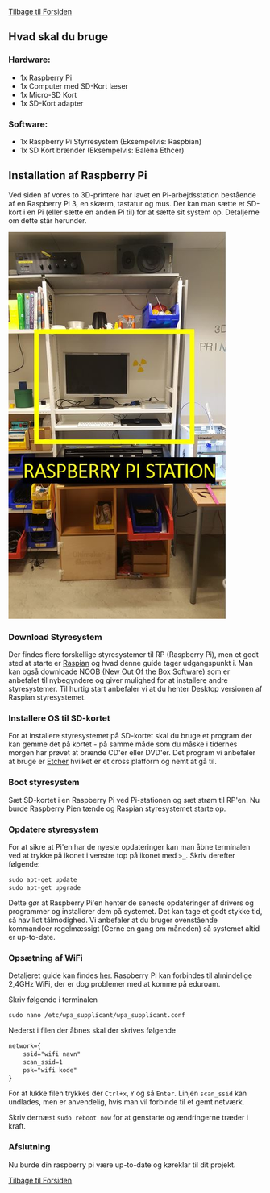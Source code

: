 [Tilbage til Forsiden](../)

## Hvad skal du bruge

### Hardware:
* 1x Raspberry Pi
* 1x Computer med SD-Kort læser
* 1x Micro-SD Kort
* 1x SD-Kort adapter

### Software:
* 1x Raspberry Pi Styrresystem (Eksempelvis: Raspbian)
* 1x SD Kort brænder (Eksempelvis: Balena Ethcer)


## Installation af Raspberry Pi
Ved siden af vores to 3D-printere har lavet en Pi-arbejdsstation bestående af en Raspberry Pi 3, en skærm, tastatur og mus.
Der kan man sætte et SD-kort i en Pi (eller sætte en anden Pi til) for at sætte sit system op. Detaljerne om dette står herunder.

![RaspberryPi Station](../images/RaspberryPiStation.JPG)

### Download Styresystem
  
Der findes flere forskellige styresystemer til RP (Raspberry Pi), men et godt sted at starte er [Raspian](https://www.raspberrypi.org/downloads/raspbian/ "Raspian download page") og hvad denne guide tager udgangspunkt i.
Man kan også downloade [NOOB (New Out Of the Box Software)](https://www.raspberrypi.org/downloads/noobs/ "NOOB download page") som er anbefalet til nybegyndere og giver mulighed for at installere andre styresystemer.
Til hurtig start anbefaler vi at du henter Desktop versionen af Raspian styresystemet.

### Installere OS til SD-kortet
For at installere styresystemet på SD-kortet skal du bruge et program der kan gemme det på kortet - på samme måde som du måske i tidernes morgen har prøvet at brænde CD'er eller DVD'er. Det program vi anbefaler at bruge er
[Etcher](https://etcher.io/ "Etcher webpage") hvilket er et cross platform og nemt at gå til.

### Boot styresystem
Sæt SD-kortet i en Raspberry Pi ved Pi-stationen og sæt strøm til RP'en. Nu burde Raspberry Pien tænde og Raspian styresystemet starte op.

### Opdatere styresystem
For at sikre at Pi'en har de nyeste opdateringer kan man åbne terminalen  ved at trykke på ikonet i venstre top på ikonet med `>_`. Skriv derefter følgende:

```
sudo apt-get update
sudo apt-get upgrade
```
Dette gør at Raspberry Pi'en henter de seneste opdateringer af drivers og programmer og installerer dem på systemet.
Det kan tage et godt stykke tid, så hav lidt tålmodighed. Vi anbefaler at du bruger ovenstående kommandoer regelmæssigt (Gerne en gang om måneden) så systemet altid er up-to-date.

### Opsætning af WiFi
Detaljeret guide kan findes [her](https://www.raspberrypi.org/documentation/configuration/wireless/wireless-cli.md "WiFi setup"). Raspberry Pi kan forbindes til almindelige 2,4GHz WiFi, der er dog problemer med at komme på eduroam.

Skriv følgende i terminalen
```
sudo nano /etc/wpa_supplicant/wpa_supplicant.conf
```
Nederst i filen der åbnes skal der skrives følgende
```
network={
    ssid="wifi navn"
    scan_ssid=1
    psk="wifi kode"
}
```
For at lukke filen trykkes der `Ctrl+x`, `Y` og så `Enter`.
Linjen `scan_ssid` kan undlades, men er anvendelig, hvis man vil forbinde til et gemt netværk.

Skriv dernæst `sudo reboot now` for at genstarte og ændringerne træder i kraft.

### Afslutning

Nu burde din raspberry pi være up-to-date og køreklar til dit projekt.

[Tilbage til Forsiden](../)
